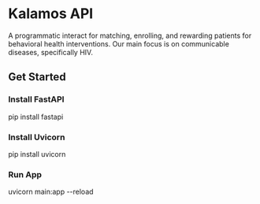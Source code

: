 # Kalamos API
A programmatic interact for matching, enrolling, and rewarding patients for behavioral health interventions. Our main focus is on communicable diseases, specifically HIV.

## Get Started
### Install FastAPI
pip install fastapi
### Install Uvicorn
pip install uvicorn
### Run App
uvicorn main:app --reload